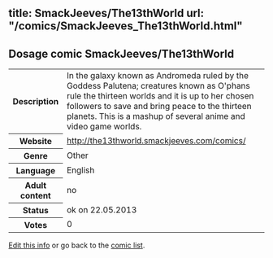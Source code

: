 title: SmackJeeves/The13thWorld
url: "/comics/SmackJeeves_The13thWorld.html"
---
Dosage comic SmackJeeves/The13thWorld
-----------------------------------------

<p id="msg"></p>
<script type="text/javascript">
if (window.location.search === '?edit_info_mail=sent_ok') {
  var elem = document.getElementById("msg");
  elem.innerHTML = 'Edited information sucessfully sent for review, which is usually done daily. Thanks!';
  elem.className = 'ok';
}
</script>
<table class="comicinfo">
<tr>
<th>Description</th><td>In the galaxy known as Andromeda ruled by the Goddess Palutena; creatures known as O'phans rule the thirteen worlds and it is up to her chosen followers to save and bring peace to the thirteen planets. This is a mashup of several anime and video game worlds.</td>
</tr>
<tr>
<th>Website</th><td><a href="http://the13thworld.smackjeeves.com/comics/">http://the13thworld.smackjeeves.com/comics/</a></td>
</tr>
<tr>
<th>Genre</th><td>Other</td>
</tr>
<tr>
<th>Language</th><td>English</td>
</tr>
<tr>
<th>Adult content</th><td>no</td>
</tr>
<tr>
<th>Status</th><td>ok on 22.05.2013</td>
</tr>
<tr>
<th>Votes</th><td>0</td>
</tr>
</table>

[Edit this info](SmackJeeves_The13thWorld_edit.html) or go back to the [comic list](../comic-index.html).

